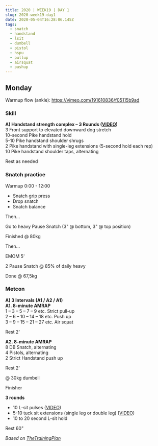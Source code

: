 ```yaml
---
title: 2020 | WEEK19 | DAY 1
slug: 2020-week19-day1
date: 2020-05-04T16:28:06.145Z
tags:
  - snatch
  - handstand
  - lsit
  - dumbell
  - pistol
  - hspu
  - pullup
  - airsquat
  - pushup
---
```

## Monday

Warmup flow (ankle): <https://vimeo.com/191610836/f05115b9ad>

### Skill

**A) Handstand strength complex – 3 Rounds ([VIDEO](https://vimeo.com/316343023/22638d9ce7))**\
3 Front support to elevated downward dog stretch\
10-second Pike handstand hold\
5-10 Pike handstand shoulder shrugs\
2 Pike handstand with single-leg extensions (5-second hold each rep)\
10 Pike handstand shoulder taps, alternating

Rest as needed

### Snatch practice

Warmup 0:00 - 12:00

* Snatch grip press
* Drop snatch
* Snatch balance

Then...

Go to heavy Pause Snatch (3" @ bottom, 3" @ top position)

Finished @ 80kg

Then...

EMOM 5'

2 Pause Snatch @ 85% of daily heavy

Done @ 67,5kg

### Metcon

**A) 3 Intervals (A1 / A2 / A1)**\
**A1. 8-minute AMRAP**\
1 – 3 – 5 – 7 – 9 etc. Strict pull-up\
2 – 6 – 10 – 14 – 18 etc. Push up\
3 – 9 – 15 – 21 – 27 etc. Air squat

Rest 2'

**A2. 8-minute AMRAP**\
8 DB Snatch, alternating\
4 Pistols, alternating\
2 Strict Handstand push up

Rest 2'

@ 30kg dumbell

Finisher

**3 rounds**

* 10 L-sit pulses ([VIDEO](https://vimeo.com/327641301/7e21b7e26e))
* 5-10 tuck sit extensions (single leg or double leg) ([VIDEO](https://vimeo.com/218738525/3d14f01a9c))
* 10 to 20 second L-sit hold

Rest 60"

*Based on [TheTrainingPlan](https://thetrainingplan.co/home-workouts)*